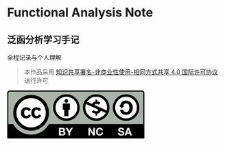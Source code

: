 # Functional Analysis Note

## 泛函分析学习手记
全程记录与个人理解

> 本作品采用 [知识共享署名-非商业性使用-相同方式共享 4.0 国际许可协议](https://creativecommons.org/licenses/by-nc-sa/4.0/deed.zh-Hans) 进行许可

![](/cc-by-nc-sa_icon.png)